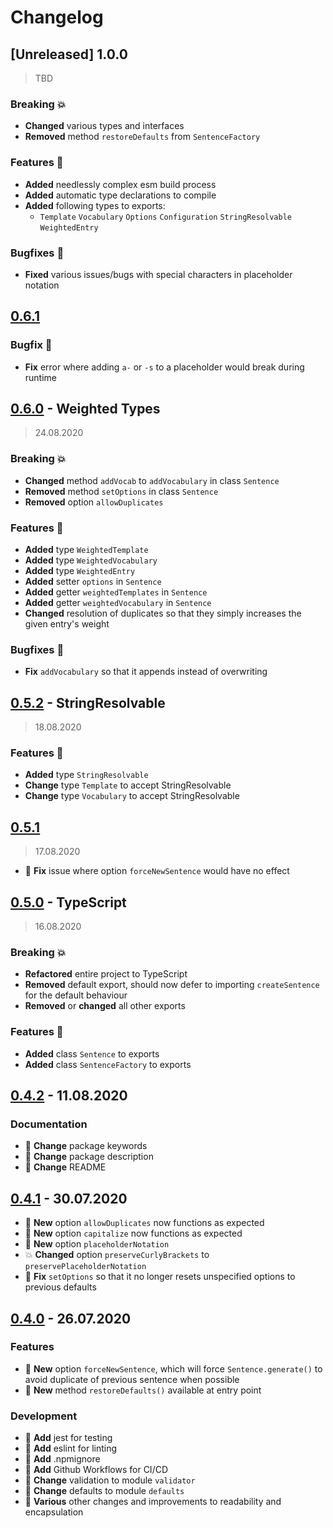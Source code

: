 # Changelog

## [Unreleased] 1.0.0
> TBD
### Breaking :boom:
* **Changed** various types and interfaces
* **Removed** method `restoreDefaults` from `SentenceFactory`
### Features :tada:
* **Added** needlessly complex esm build process
* **Added** automatic type declarations to compile
* **Added** following types to exports:
  * `Template` `Vocabulary` `Options` `Configuration` `StringResolvable` `WeightedEntry`
### Bugfixes :bug:
* **Fixed** various issues/bugs with special characters in placeholder notation

## [0.6.1](../../tree/v0.6.1)
### Bugfix :bug:
* **Fix** error where adding `a-` or `-s` to a placeholder would break during runtime

## [0.6.0](../../tree/v0.6.0) - Weighted Types
> 24.08.2020
### Breaking :boom:
* **Changed** method `addVocab` to `addVocabulary` in class `Sentence`
* **Removed** method `setOptions` in class `Sentence`
* **Removed** option `allowDuplicates`
### Features :tada:
* **Added** type `WeightedTemplate`
* **Added** type `WeightedVocabulary`
* **Added** type `WeightedEntry`
* **Added** setter `options` in `Sentence`
* **Added** getter `weightedTemplates` in `Sentence`
* **Added** getter `weightedVocabulary` in `Sentence`
* **Changed** resolution of duplicates so that they simply increases the given entry's weight
### Bugfixes :bug:
* **Fix** `addVocabulary` so that it appends instead of overwriting

## [0.5.2](../../tree/v0.5.2) - StringResolvable
> 18.08.2020
### Features :tada: 
* **Added** type `StringResolvable`
* **Change** type `Template` to accept StringResolvable
* **Change** type `Vocabulary` to accept StringResolvable

## [0.5.1](../../tree/v0.5.1)
> 17.08.2020
* :bug: **Fix** issue where option `forceNewSentence` would have no effect

## [0.5.0](../../tree/v0.5.0) - TypeScript
> 16.08.2020
### Breaking :boom:
* **Refactored** entire project to TypeScript
* **Removed** default export, should now defer to importing `createSentence` for the default behaviour
* **Removed** or **changed** all other exports
### Features :tada:
* **Added** class `Sentence` to exports
* **Added** class `SentenceFactory` to exports

## [0.4.2](../../tree/v0.4.2) - 11.08.2020
### Documentation
* :nut_and_bolt: **Change** package keywords
* :nut_and_bolt: **Change** package description
* :nut_and_bolt: **Change** README

## [0.4.1](../../tree/v0.4.1) - 30.07.2020
* :tada: **New** option `allowDuplicates` now functions as expected
* :tada: **New** option `capitalize` now functions as expected
* :tada: **New** option `placeholderNotation`
* :boom: **Changed** option `preserveCurlyBrackets` to `preservePlaceholderNotation`
* :bug: **Fix** `setOptions` so that it no longer resets unspecified options to previous defaults

## [0.4.0](../../tree/v0.4.0) - 26.07.2020
### Features
* :tada: **New** option `forceNewSentence`, which will force `Sentence.generate()` to avoid duplicate of previous sentence when possible
* :tada: **New** method `restoreDefaults()` available at entry point
### Development
* :nut_and_bolt: **Add** jest for testing
* :nut_and_bolt: **Add** eslint for linting
* :nut_and_bolt: **Add** .npmignore
* :nut_and_bolt: **Add** Github Workflows for CI/CD
* :nut_and_bolt: **Change** validation to module `validator`
* :nut_and_bolt: **Change** defaults to module `defaults`
* :nut_and_bolt: **Various** other changes and improvements to readability and encapsulation
